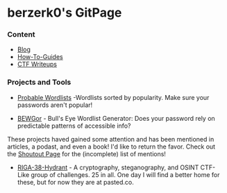 # berzerk0's GitPage


### Content
* [Blog](https://github.com/berzerk0/GitPage/wiki/Post-Listing)
* [How-To-Guides](How-To-Guides/HowTo-index.md) <br>
* [CTF Writeups](CTF-Writeups/CTF-index.md)




### Projects and Tools

* [Probable Wordlists](https://github.com/berzerk0/Probable-Wordlists)  -Wordlists sorted by popularity. Make sure your passwords aren't popular!

* [BEWGor](https://github.com/berzerk0/BEWGor) - Bull's Eye Wordlist Generator: Does your password rely on predictable patterns of accessible info?


These projects haved gained some attention and has been mentioned in articles, a podast, and even a book! I'd like to return the favor.
Check out the [Shoutout Page](shoutouts.md) for the (incomplete) list of mentions!


* [RIGA-38-Hydrant](http://pasted.co/96db820a) - A cryptography, steganography, and OSINT CTF-Like group of challenges. 25 in all.  One day I will find a better home for these, but for now they are at pasted.co.
